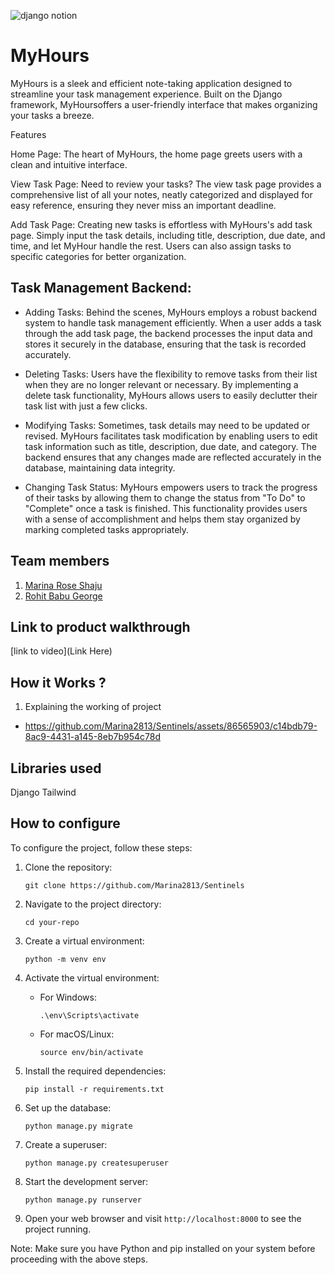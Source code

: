 ![django notion](https://github.com/TH-Activities/saturday-hack-night-template/assets/117498997/2db31367-8f96-4e88-8a8d-a1a75936204d)




# MyHours
MyHours is a sleek and efficient note-taking application designed to streamline your task management experience. Built on the Django framework, MyHoursoffers a user-friendly interface that makes organizing your tasks a breeze.

Features

Home Page: The heart of MyHours, the home page greets users with a clean and intuitive interface. 

View Task Page: Need to review your tasks? The view task page provides a comprehensive list of all your notes, neatly categorized and displayed for easy reference, ensuring they never miss an important deadline.

Add Task Page: Creating new tasks is effortless with MyHours's add task page. Simply input the task details, including title, description, due date, and time, and let MyHour handle the rest. Users can also assign tasks to specific categories for better organization.

## Task Management Backend:

- Adding Tasks: Behind the scenes, MyHours employs a robust backend system to handle task management efficiently. When a user adds a task through the add task page, the backend processes the input data and stores   it securely in the database, ensuring that the task is recorded accurately.

- Deleting Tasks: Users have the flexibility to remove tasks from their list when they are no longer relevant or necessary. By implementing a delete task functionality, MyHours allows users to easily declutter      their task list with just a few clicks.

- Modifying Tasks: Sometimes, task details may need to be updated or revised. MyHours facilitates task modification by enabling users to edit task information such as title, description, due date, and category.     The backend ensures that any changes made are reflected accurately in the database, maintaining data integrity.

- Changing Task Status: MyHours empowers users to track the progress of their tasks by allowing them to change the status from "To Do" to "Complete" once a task is finished. This functionality provides users with   a sense of accomplishment and helps them stay organized by marking completed tasks appropriately.

## Team members
1. [Marina Rose Shaju](https://github.com/marina2813)
2. [Rohit Babu George](https://github.com/xrg360)
## Link to product walkthrough
[link to video](Link Here)
## How it Works ?
1. Explaining the working of project

-   https://github.com/Marina2813/Sentinels/assets/86565903/c14bdb79-8ac9-4431-a145-8eb7b954c78d
## Libraries used
Django
Tailwind

## How to configure
To configure the project, follow these steps:

1. Clone the repository:
    ```
    git clone https://github.com/Marina2813/Sentinels
    ```

2. Navigate to the project directory:
    ```
    cd your-repo
    ```

3. Create a virtual environment:
    ```
    python -m venv env
    ```

4. Activate the virtual environment:
    - For Windows:
      ```
      .\env\Scripts\activate
      ```
    - For macOS/Linux:
      ```
      source env/bin/activate
      ```

5. Install the required dependencies:
    ```
    pip install -r requirements.txt
    ```

6. Set up the database:
    ```
    python manage.py migrate
    ```

7. Create a superuser:
    ```
    python manage.py createsuperuser
    ```

8. Start the development server:
    ```
    python manage.py runserver
    ```

9. Open your web browser and visit `http://localhost:8000` to see the project running.

Note: Make sure you have Python and pip installed on your system before proceeding with the above steps.
